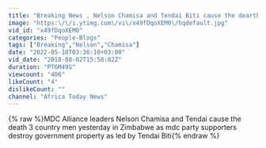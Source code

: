 ```yaml
---
title: "Breaking News , Nelson Chamisa and Tendai Biti cause the dearth of 3 yesterday"
image: "https:\/\/i.ytimg.com\/vi\/x49fDqoXEM0\/hqdefault.jpg"
vid_id: "x49fDqoXEM0"
categories: "People-Blogs"
tags: ["Breaking","Nelson","Chamisa"]
date: "2022-05-18T03:36:10+03:00"
vid_date: "2018-08-02T15:58:02Z"
duration: "PT6M49S"
viewcount: "406"
likeCount: "4"
dislikeCount: ""
channel: "Africa Today News"
---
```

{% raw %}MDC Alliance leaders Nelson Chamisa and Tendai cause the death 3 country men yesterday in Zimbabwe  as mdc party supporters destroy government property as led by Tendai Biti{% endraw %}
